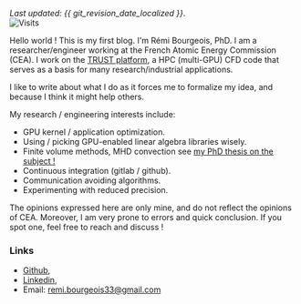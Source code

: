 _Last updated: {{ git_revision_date_localized }}_.  
![Visits](https://hitscounter.dev/api/hit?url=https%3A%2F%2Frbourgeois33.github.io%2Fabout%2F&label=Visits)

Hello world ! This is my first blog. I'm Rémi Bourgeois, PhD. I am a researcher/engineer working at the French Atomic Energy Commission (CEA). I work on the [TRUST platform](https://cea-trust-platform.github.io/), a HPC (multi-GPU) CFD code that serves as a basis for many research/industrial applications.

I like to write about what I do as it forces me to formalize my idea, and because I think it might help others.

My research / engineering interests include:

- GPU kernel / application optimization.
- Using / picking GPU-enabled linear algebra libraries wisely.
- Finite volume methods, MHD convection see [my PhD thesis on the subject !](https://theses.hal.science/tel-04732720/)
- Continuous integration (gitlab / github).
- Communication avoiding algorithms.
- Experimenting with reduced precision.

The opinions expressed here are only mine, and do not reflect the opinions of CEA. Moreover, I am very prone to errors and quick conclusion. If you spot one, feel free to reach and discuss !

### Links

- [Github](https://github.com/rbourgeois33),
- [Linkedin](https://www.linkedin.com/in/remi-bourgeois/),
- Email: <remi.bourgeois33@gmail.com>